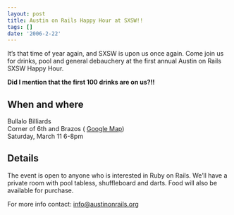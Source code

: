 ```yaml
---
layout: post
title: Austin on Rails Happy Hour at SXSW!!
tags: []
date: '2006-2-22'
---
```

It’s that time of year again, and SXSW is upon us once again. Come join us for drinks, pool and general debauchery at the first annual Austin on Rails SXSW Happy Hour.  
   
   
 **Did I mention that the first 100 drinks are on us?!!**

## When and where
 Bullalo Billiards  
 Corner of 6th and Brazos ( [Google Map](http://maps.google.com/maps?q=201+E+6th+Street,+Austin,+TX+78701&ll=30.268445,-97.741413&spn=0.015678,0.037851))  
 Saturday, March 11 6-8pm  
   
   
 
 
## Details
 The event is open to anyone who is interested in Ruby on Rails. We’ll have a private room with pool tabless, shuffleboard and darts. Food will also be available for purchase.  
   
   
 For more info contact: [info@austinonrails.org](mailto:info@austinonrails.org)
